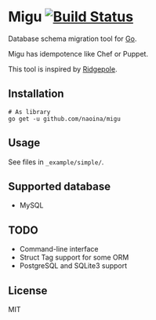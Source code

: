 # Migu [![Build Status](https://travis-ci.org/naoina/migu.png?branch=master)](https://travis-ci.org/naoina/migu)

Database schema migration tool for [Go](http://golang.org).

Migu has idempotence like Chef or Puppet.

This tool is inspired by [Ridgepole](https://github.com/winebarrel/ridgepole).

## Installation

    # As library
    go get -u github.com/naoina/migu

## Usage

See files in `_example/simple/`.

## Supported database

* MySQL

## TODO

* Command-line interface
* Struct Tag support for some ORM
* PostgreSQL and SQLite3 support

## License

MIT
